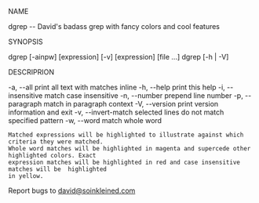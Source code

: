 <p>NAME
<p>    dgrep -- David's badass grep with fancy colors and cool features</p>

<p>SYNOPSIS
<p>    dgrep [-ainpw] [expression] [-v] [expression] [file ...]
    dgrep [-h | -V]</p>

<p>DESCRIPRION
<p>    -a, --all           print all text with matches inline
    -h, --help          print this help
    -i, --insensitive       match case insensitive
    -n, --number        prepend line number
    -p, --paragraph     match in paragraph context
    -V, --version       print version information and exit 
    -v, --invert-match      selected lines do not match specified pattern
    -w, --word          match whole word</p>

<pre><code>Matched expressions will be highlighted to illustrate against which criteria they were matched.
Whole word matches will be highlighted in magenta and supercede other highlighted colors. Exact
expression matches will be highlighted in red and case insensitive matches will be  highlighted
in yellow.
</code></pre>

<p>Report bugs to <a href="&#x6D;&#x61;&#x69;&#x6C;&#116;&#111;:&#x64;&#97;&#118;i&#100;&#64;&#115;&#x6F;&#x69;&#110;k&#108;&#101;&#105;&#x6E;e&#100;&#46;&#x63;&#111;&#x6D;">&#x64;&#97;&#118;i&#100;&#64;&#115;&#x6F;&#x69;&#110;k&#108;&#101;&#105;&#x6E;e&#100;&#46;&#x63;&#111;&#x6D;</a></p>
